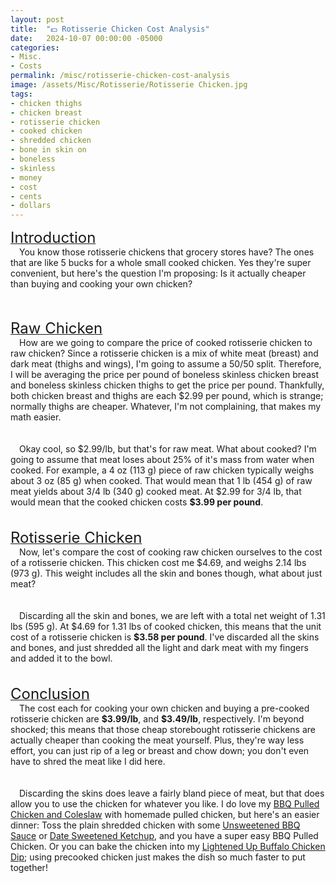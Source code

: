 ```yaml
---
layout: post
title:  "💵 Rotisserie Chicken Cost Analysis"
date:   2024-10-07 00:00:00 -05000
categories: 
- Misc.
- Costs
permalink: /misc/rotisserie-chicken-cost-analysis
image: /assets/Misc/Rotisserie/Rotisserie Chicken.jpg
tags: 
- chicken thighs
- chicken breast
- rotisserie chicken
- cooked chicken
- shredded chicken
- bone in skin on
- boneless
- skinless
- money
- cost
- cents
- dollars
---
```

<u><font size="+2">Introduction</font></u><br>
&emsp;You know those rotisserie chickens that grocery stores have?  The ones that are like 5 bucks for a whole small cooked chicken.  Yes they're super convenient, but here's the question I'm proposing:  Is it actually cheaper than buying and cooking your own chicken?
<center><img src="/assets/Misc/Rotisserie/hen.png" alt="" class="smaller-image">&emsp;&emsp;<img src="/assets/Misc/Rotisserie/wallet.png" alt="" class="smaller-image"></center>
<br>
<u><font size="+2">Raw Chicken</font></u><br>
&emsp;How are we going to compare the price of cooked rotisserie chicken to raw chicken?  Since a rotisserie chicken is a mix of white meat (breast) and dark meat (thighs and wings), I'm going to assume a 50/50 split.  Therefore, I will be averaging the price per pound of boneless skinless chicken breast and boneless skinless chicken thighs to get the price per pound.  Thankfully, both chicken breast and thighs are each $2.99 per pound, which is strange; normally thighs are cheaper.  Whatever, I'm not complaining, that makes my math easier.
<center><img src="/assets/Misc/Rotisserie/chicken-wings.png" alt="" class="smaller-image">&emsp;&emsp;<img src="/assets/Misc/Rotisserie/chicken-breast.png" alt="" class="smaller-image"></center>
<br>
&emsp;Okay cool, so $2.99/lb, but that's for raw meat.  What about cooked?  I'm going to assume that meat loses about 25% of it's mass from water when cooked.  For example, a 4 oz (113 g) piece of raw chicken typically weighs about 3 oz (85 g) when cooked.  That would mean that 1 lb (454 g) of raw meat yields about 3/4 lb (340 g) cooked meat.  At $2.99 for 3/4 lb, that would mean that the cooked chicken costs <b>$3.99 per pound</b>.
<center><img src="/assets/Misc/Rotisserie/chicken-breast (1).png" alt="" class="smaller-image">&emsp;&emsp;<img src="/assets/Misc/Rotisserie/money.png" alt="" class="smaller-image"></center>
<br>
<u><font size="+2">Rotisserie Chicken</font></u><br>
&emsp;Now, let's compare the cost of cooking raw chicken ourselves to the cost of a rotisserie chicken.  This chicken cost me $4.69, and weighs 2.14 lbs (973 g).  This weight includes all the skin and bones though, what about just meat?
<center><img src="/assets/Misc/Rotisserie/rotisserie-whole-1.jpg" alt="" class="half-page">&emsp;&emsp;<img src="/assets/Misc/Rotisserie/rotisserie-whole-2.jpg" alt="" class="half-page"></center>
<br>
&emsp;Discarding all the skin and bones, we are left with a total net weight of 1.31 lbs (595 g).  At $4.69 for 1.31 lbs of cooked chicken, this means that the unit cost of a rotisserie chicken is <b>$3.58 per pound</b>.  I've discarded all the skins and bones, and just shredded all the light and dark meat with my fingers and added it to the bowl.
<center><img src="/assets/Misc/Rotisserie/rotisserie-meat-1.jpg" alt="" class="half-page">&emsp;&emsp;<img src="/assets/Misc/Rotisserie/rotisserie-meat-2.jpg" alt="" class="half-page"></center>
<br>
<u><font size="+2">Conclusion</font></u><br>
&emsp;The cost each for cooking your own chicken and buying a pre-cooked rotisserie chicken are <b>$3.99/lb</b>, and <b>$3.49/lb</b>, respectively.  I'm beyond shocked; this means that those cheap storebought rotisserie chickens are actually cheaper than cooking the meat yourself.  Plus, they're way less effort, you can just rip of a leg or breast and chow down; you don't even have to shred the meat like I did here.
<center><img src="/assets/Food/Chicken/Salsa Chicken/salsa-chicken-cover.jpg" alt="" class="half-page">&emsp;&emsp;<img src="/assets/Food/Savory Sauces/Buffalo Chicken/buffalo-dip-cover.jpg" alt="" class="half-page"></center>
<br>
&emsp;Discarding the skins does leave a fairly bland piece of meat, but that does allow you to use the chicken for whatever you like.  I do love my <a href="/recipes/pulled-chicken">BBQ Pulled Chicken and Coleslaw</a> with homemade pulled chicken, but here's an easier dinner:  Toss the plain shredded chicken with some <a href="/recipes/bbq-sauce">Unsweetened BBQ Sauce</a> or <a href="/recipes/ketchup">Date Sweetened Ketchup</a>, and you have a super easy BBQ Pulled Chicken.  Or you can bake the chicken into my <a href="/recipes/buffalo-chicken-dip">Lightened Up Buffalo Chicken Dip</a>; using precooked chicken just makes the dish so much faster to put together!
<center><img src="/assets/Misc/Rotisserie/chicken-leg.png" alt="" class="smaller-image">&emsp;&emsp;<img src="/assets/Misc/Rotisserie/chicken.png" alt="" class="smaller-image"></center>